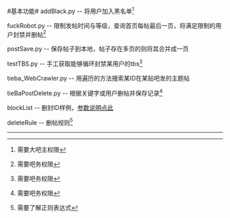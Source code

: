 #基本功能#
addBlack.py -- 将用户加入黑名单[^f1]

fuckRobot.py -- 限制发帖时间与等级，查询首页每帖最后一页，将满足限制的用户封禁并删帖[^f2]
	
postSave.py -- 保存帖子到本地，帖子存在多页的则将其合并成一页

testTBS.py -- 手工获取能够循环封禁某用户的tbs[^f2]

tieba_WebCrawler.py -- 用遍历的方法搜索某ID在某贴吧发的主题帖

tieBaPostDelete.py -- 根据关键字或用户删帖并保存记录[^f2]

blockList -- 删封ID样例，[参数说明点此](http://tieba.baidu.com/p/3995155161)

deleteRule -- 删帖规则[^f3]

---

[^f1]: 需要大吧主权限
[^f2]: 需要吧务权限 
[^f3]: 需要了解正则表达式